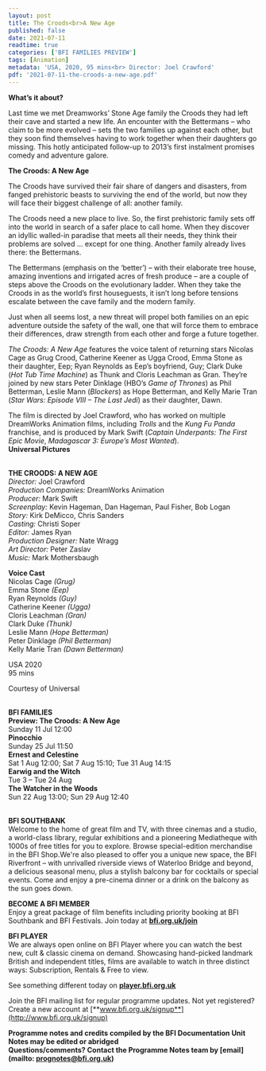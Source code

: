 ```yaml
---
layout: post
title: The Croods<br>A New Age
published: false
date: 2021-07-11
readtime: true
categories: ['BFI FAMILIES PREVIEW']
tags: [Animation]
metadata: 'USA, 2020, 95 mins<br> Director: Joel Crawford'
pdf: '2021-07-11-the-croods-a-new-age.pdf'
---
```


**What’s it about?**

Last time we met Dreamworks’ Stone Age family the Croods they had left their cave and started a new life. An encounter with the Bettermans – who claim to be more evolved – sets the two families up against each other, but they soon find themselves having to work together when their daughters go missing. This hotly anticipated follow-up to 2013’s first instalment promises comedy and adventure galore.



**The Croods: A New Age**

The Croods have survived their fair share of dangers and disasters, from fanged prehistoric beasts to surviving the end of the world, but now they will face their biggest challenge of all: another family.

The Croods need a new place to live. So, the first prehistoric family sets off into the world in search of a safer place to call home. When they discover an idyllic walled-in paradise that meets all their needs, they think their problems are solved … except for one thing. Another family already lives there: the Bettermans.

The Bettermans (emphasis on the ‘better’) – with their elaborate tree house, amazing inventions and irrigated acres of fresh produce – are a couple of steps above the Croods on the evolutionary ladder.  When they take the Croods in as the world’s first houseguests, it isn’t long before tensions escalate between the cave family and the modern family.

Just when all seems lost, a new threat will propel both families on an epic adventure outside the safety of the wall, one that will force them to embrace their differences, draw strength from each other and forge a future together.

_The Croods: A New Age_ features the voice talent of returning stars Nicolas Cage as Grug Crood,  Catherine Keener as Ugga Crood, Emma Stone as their daughter, Eep; Ryan Reynolds as Eep’s boyfriend, Guy; Clark Duke (_Hot Tub Time Machine_) as Thunk and Cloris Leachman as Gran. They’re joined by new stars Peter Dinklage (HBO’s _Game of Thrones_) as Phil Betterman, Leslie Mann (_Blockers_) as Hope Betterman, and Kelly Marie Tran (_Star Wars: Episode VIII – The Last Jedi_) as their daughter, Dawn.

The film is directed by Joel Crawford, who has worked on multiple DreamWorks Animation films, including _Trolls_ and the _Kung Fu Panda_ franchise, and is produced by Mark Swift (_Captain Underpants: The First Epic Movie_, _Madagascar 3: Europe’s Most Wanted_).  
**Universal Pictures**
<br><br>


**THE CROODS: A NEW AGE**<br>
_Director:_ Joel Crawford<br>
_Production Companies:_ DreamWorks Animation<br>
_Producer:_ Mark Swift<br>
_Screenplay:_ Kevin Hageman, Dan Hageman,  Paul Fisher, Bob Logan<br>
_Story:_ Kirk DeMicco, Chris Sanders<br>
_Casting:_ Christi Soper<br>
_Editor:_ James Ryan<br>
_Production Designer:_ Nate Wragg<br>
_Art Director:_ Peter Zaslav<br>
_Music:_ Mark Mothersbaugh<br>

**Voice Cast**<br>
Nicolas Cage _(Grug)_<br>
Emma Stone _(Eep)_<br>
Ryan Reynolds _(Guy)_<br>
Catherine Keener _(Ugga)_<br>
Cloris Leachman _(Gran)_<br>
Clark Duke _(Thunk)_<br>
Leslie Mann _(Hope Betterman)_<br>
Peter Dinklage _(Phil Betterman)_<br>
Kelly Marie Tran _(Dawn Betterman)_<br>

USA 2020<br>
95 mins

Courtesy of Universal
<br><br>


**BFI FAMILIES**<br>
**Preview: The Croods: A New Age**<br>
Sunday 11 Jul 12:00<br>
**Pinocchio**<br>
Sunday 25 Jul 11:50<br>
**Ernest and Celestine**<br>
Sat 1 Aug 12:00; Sat 7 Aug 15:10; Tue 31 Aug 14:15<br>
**Earwig and the Witch**<br>
Tue 3 – Tue 24 Aug<br>
**The Watcher in the Woods**<br>
Sun 22 Aug 13:00; Sun 29 Aug 12:40<br>
<br>

**BFI SOUTHBANK**  
Welcome to the home of great film and TV, with three cinemas and a studio, a world-class library, regular exhibitions and a pioneering Mediatheque with 1000s of free titles for you to explore. Browse special-edition merchandise in the BFI Shop.We&#39;re also pleased to offer you a unique new space, the BFI Riverfront – with unrivalled riverside views of Waterloo Bridge and beyond, a delicious seasonal menu, plus a stylish balcony bar for cocktails or special events. Come and enjoy a pre-cinema dinner or a drink on the balcony as the sun goes down.  

**BECOME A BFI MEMBER**  
Enjoy a great package of film benefits including priority booking at BFI Southbank and BFI Festivals. Join today at [**bfi.org.uk/join**](http://www.bfi.org.uk/join)  

**BFI PLAYER**  
 We are always open online on BFI Player where you can watch the best new, cult &amp; classic cinema on demand. Showcasing hand-picked landmark British and independent titles, films are available to watch in three distinct ways: Subscription, Rentals &amp; Free to view.  

See something different today on [**player.bfi.org.uk**](https://player.bfi.org.uk)  

Join the BFI mailing list for regular programme updates. Not yet registered? Create a new account at [**www.bfi.org.uk/signup**](http://www.bfi.org.uk/signup)

**Programme notes and credits compiled by the BFI Documentation Unit  
Notes may be edited or abridged  
Questions/comments? Contact the Programme Notes team by [email](mailto: prognotes@bfi.org.uk)**
<!--stackedit_data:
eyJoaXN0b3J5IjpbMTQ3MjAwNDM1OV19
-->
